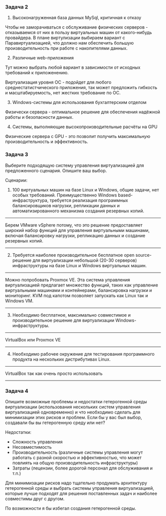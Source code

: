 ### Задача 2

1. Высоконагруженная база данных MySql, критичная к отказу

Чтобы не заморачиваться с обслуживание физических серверов - отказываемся от них в пользу виртуальных машин от какого-нибудь провайдера. В плане виртулизации выбираем вариант с Паравиртуализацией, что должно нам обеспечить большую производительность при работе с накопителями данных.

2. Различные web-приложения

Тут можно выбрать любой вариант в зависимости от исходных требований к приложенению.

Виртуализация уровня ОС - подойдет для любого среднестатистчического приложения, так может предложить гибкость и масштабируемость, нет жестких требование по ОС.

3. Windows-системы для использования бухгалтерским отделом

Физически сервера - оптимальное решение для обеспечения надёжной работы и безопасности данных.

4. Системы, выполняющие высокопроизводительные расчёты на GPU

Физические сервера с GPU - это позволит получить максимальную производительность и эффективность.


### Задача 3

Выберите подходящую систему управления виртуализацией для предложенного сценария. Опишите ваш выбор.

Сценарии:

1. 100 виртуальных машин на базе Linux и Windows, общие задачи, нет особых требований. Преимущественно Windows based-инфраструктура, требуется реализация программных балансировщиков нагрузки, репликации данных и автоматизированного механизма создания резервных копий.
***
 Берем VMware vSphere потому, что это решение предоставляет широкий набор функций для управления виртуальными машинами, включая балансировку нагрузки, репликацию данных и создание резервных копий.
***


2. Требуется наиболее производительное бесплатное open source-решение для виртуализации небольшой (20-30 серверов) инфраструктуры на базе Linux и Windows виртуальных машин.
***
Можно попробовать Proxmox VE. Эта система управления виртуализацией предлагает множество функций, таких как управление виртуальными машинами и контейнерами, балансировка нагрузки и мониторинг. KVM под капотом позволяет запускать как Linux так и Windows VM.
***

3. Необходимо бесплатное, максимально совместимое и производительное решение для виртуализации Windows-инфраструктуры.
***
VirtualBox или Proxmox VE
***


4. Необходимо рабочее окружение для тестирования программного продукта на нескольких дистрибутивах Linux.
***
VirtualBox так как очень просто использовать
***


### Задача 4

Опишите возможные проблемы и недостатки гетерогенной среды виртуализации (использования нескольких систем управления виртуализацией одновременно) и что необходимо сделать для минимизации этих рисков и проблем. Если бы у вас был выбор, создавали бы вы гетерогенную среду или нет?

Недостатки:
- Сложность управления
- Несовместимость
- Производительность (различные системы управления могут работать с разной скоростью и эффективностью, что может повлиять на общую производительность инфраструктуры)
- Затраты (лецензии, более дорогой персонал для обслуживания и т.п.)


Для минимизации рисков надо тщательно продумать архитектуру гетерогенной среды и выбрать системы управления виртуализацией, которые лучше подходят для решения поставленных задач и наиболее совместимы друг с другом.


По возможности я бы избегал создания гетерогенной среды.